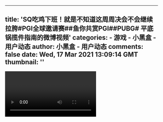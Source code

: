 
---
title: 'SQ吃鸡下班！就是不知道这周周决会不会继续拉胯#PGI全球邀请赛##鱼你共赏PGI##PUBG# 平底锅揽件指南的微博视频'
categories: 
    - 游戏
    - 小黑盒 - 用户动态
author: 小黑盒 - 用户动态
comments: false
date: Wed, 17 Mar 2021 13:09:14 GMT
thumbnail: ''
---

<div>   
<video id="post_video" autoplay="autoplay" controls="controls" data-v-7a7cc90a></video>  
</div>
            